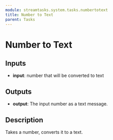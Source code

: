 ```yaml
---
module: streamtasks.system.tasks.numbertotext
title: Number to Text
parent: Tasks
---
```

# Number to Text

## Inputs
* **input**: number that will be converted to text

## Outputs
* **output**: The input number as a text message.

## Description
Takes a number, converts it to a text.